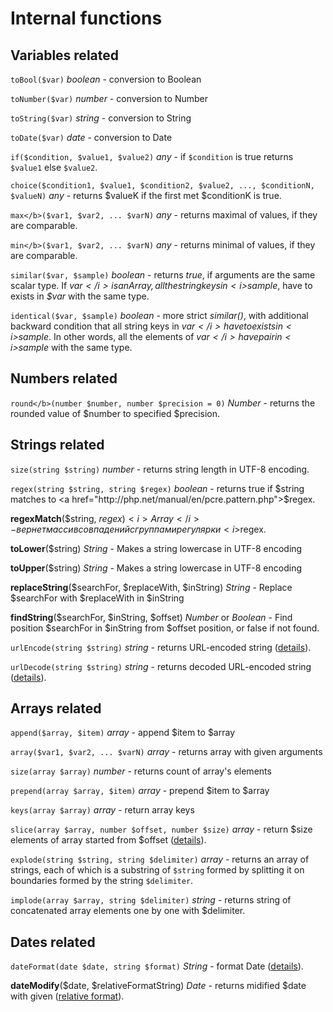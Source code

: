 <h1>Internal functions</h1>

## Variables related
`toBool($var)` <i>boolean</i> - conversion to Boolean

`toNumber($var)` <i>number</i> - conversion to Number

`toString($var)` <i>string</i> - conversion to String

`toDate($var)` <i>date</i> - conversion to Date

`if($condition, $value1, $value2)` <i>any</i> - if `$condition` is true returns `$value1` else `$value2`.

`choice($condition1, $value1, $condition2, $value2, ..., $conditionN, $valueN)` <i>any</i> - returns $valueK if the first met $conditionK is true.

`max</b>($var1, $var2, ... $varN)` <i>any</i> - returns maximal of values, if they are comparable.

`min</b>($var1, $var2, ... $varN)` <i>any</i> - returns minimal of values, if they are comparable.

`similar($var, $sample)` <i>boolean</i> - returns <i>true</i>, if arguments are the same scalar type. If <i>$var</i> is an Array, all the string keys in <i>$sample</i>, have to exists in <i>$var</i> with the same type.

`identical($var, $sample)` <i>boolean</i> - more strict <i>similar()</i>, with additional backward condition that all string keys in <i>$var</i> have to exists in <i>$sample</i>. In other words, all the elements of <i>$var</i> have pair in <i>$sample</i> with the same type.



 
## Numbers related
`round</b>(number $number, number $precision = 0)` <i>Number</i> - returns the rounded value of $number to specified $precision.




## Strings related

`size(string $string)` <i>number</i> - returns string length in UTF-8 encoding.

`regex(string $string, string $regex)` <i>boolean</i> - returns true if $string matches to  <a href="http://php.net/manual/en/pcre.pattern.php">$regex</a>.

<b>regexMatch</b>($string, $regex) <i>Array</i> - вернет массив совпадений с группами регулярки <i>$regex</i>.

**toLower**($string) <i>String</i> - Makes a string lowercase in UTF-8 encoding

**toUpper**($string) <i>String</i> - Makes a string lowercase in UTF-8 encoding

**replaceString**($searchFor, $replaceWith, $inString) <i>String</i> - Replace $searchFor with $replaceWith in $inString

**findString**($searchFor, $inString, $offset) <i>Number</i> or _Boolean_ - Find position $searchFor in $inString from $offset position, or false if not found.

`urlEncode(string $string)` <i>string</i> - returns URL-encoded string (<a href="http://php.net/manual/en/function.urlencode.php">details</a>).

`urlDecode(string $string)` <i>string</i> - returns decoded URL-encoded string (<a href="http://php.net/manual/en/function.urldecode.php">details</a>).


## Arrays related
`append($array, $item)` <i>array</i> - append $item to $array

`array($var1, $var2, ... $varN)` <i>array</i> - returns array with given arguments

`size(array $array)` <i>number</i> - returns count of array's elements 

`prepend(array $array, $item)` <i>array</i> - prepend $item to $array

`keys(array $array)` <i>array</i> - return array keys

`slice(array $array, number $offset, number $size)` <i>array</i> - return $size elements of array started from $offset  (<a href="http://php.net/manual/en/function.array-slice.php">details</a>).

`explode(string $string, string $delimiter)` <i>array</i> - returns an array of strings, each of which is a substring of `$string` formed by splitting it on boundaries formed by the string `$delimiter`.  

`implode(array $array, string $delimiter)` <i>string</i> - returns string of concatenated array elements one by one with $delimiter.  


## Dates related
`dateFormat(date $date, string $format)` <i>String</i> - format Date (<a href="http://php.net/manual/en/datetime.formats.php">details</a>).

<b>dateModify</b>($date, $relativeFormatString) <i>Date</i> - returns midified $date with given (<a href="http://php.net/manual/en/datetime.formats.relative.php">relative format</a>).



























